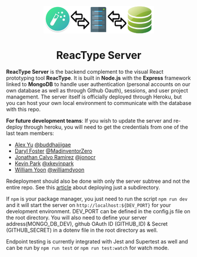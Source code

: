 <p align="center">
  <img width="300" src="reactypeserverlogo.png">
  <h1 align="center">ReacType Server</h1>
</p>

**ReacType Server** is the backend complement to the visual React prototyping tool **ReacType**. It is built in **Node.js** with the **Express** framework linked to **MongoDB** to handle user authentication (personal accounts on our own database as well as through Github Oauth), sessions, and user project management. The server itself is officially deployed through Heroku, but you can host your own local environment to communicate with the database with this repo.

**For future development teams**: If you wish to update the server and re-deploy through heroku, you will need to get the credentials from one of the last team members:

- [Alex Yu](https://www.linkedin.com/in/alexjihunyu/) [@buddhajjigae](https://github.com/buddhajjigae)
- [Daryl Foster](https://www.linkedin.com/in/darylfosterma/) [@MadinventorZero](https://github.com/MadinventorZero)
- [Jonathan Calvo Ramirez](https://www.linkedin.com/in/jonathan-calvo/) [@jonocr](https://github.com/jonocr)
- [Kevin Park](https://www.linkedin.com/in/xkevinpark/) [@xkevinpark](https://github.com/xkevinpark)
- [William Yoon](https://www.linkedin.com/in/williamdyoon/) [@williamdyoon](https://github.com/williamdyoon)

Redeployment should also be done with only the server subtree and not the entire repo. See this <a href="https://medium.com/@shalandy/deploy-git-subdirectory-to-heroku-ea05e95fce1f">article</a> about deploying just a subdirectory.

If `npm` is your package manager, you just need to run the script `npm run dev` and it will start the server on `http://localhost:${DEV_PORT}` for your development environment.
DEV_PORT can be defined in the config.js file on the root directory.
You will also need to define your server address(MONGO_DB_DEV), github OAuth ID (GITHUB_ID) & Secret (GITHUB_SECRET) in a dotenv file in the root directory as well.

Endpoint testing is currently integrated with Jest and Supertest as well and can be run by `npm run test` or `npm run test:watch` for watch mode.
